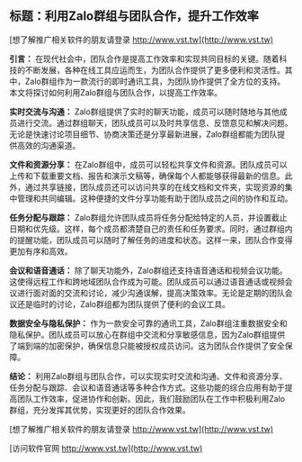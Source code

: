 ## **标题：利用Zalo群组与团队合作，提升工作效率**

[想了解推广相关软件的朋友请登录 http://www.vst.tw](http://www.vst.tw)

**引言：**
在现代社会中，团队合作是提高工作效率和实现共同目标的关键。随着科技的不断发展，各种在线工具应运而生，为团队合作提供了更多便利和灵活性。其中，Zalo群组作为一款流行的即时通讯工具，为团队协作提供了全方位的支持。本文将探讨如何利用Zalo群组与团队合作，以提高工作效率。

**实时交流与沟通：**
Zalo群组提供了实时的聊天功能，成员可以随时随地与其他成员进行交流。通过群组聊天，团队成员可以及时共享信息、反馈意见和解决问题。无论是快速讨论项目细节、协商决策还是分享最新进展，Zalo群组都能为团队提供高效的沟通渠道。

**文件和资源分享：**
在Zalo群组中，成员可以轻松共享文件和资源。团队成员可以上传和下载重要文档、报告和演示文稿等，确保每个人都能够获得最新的信息。此外，通过共享链接，团队成员还可以访问共享的在线文档和文件夹，实现资源的集中管理和共同编辑。这种便捷的文件分享功能有助于团队成员之间的协作和互动。

**任务分配与跟踪：**
Zalo群组允许团队成员将任务分配给特定的人员，并设置截止日期和优先级。这样，每个成员都清楚自己的责任和任务要求。同时，通过群组内的提醒功能，团队成员可以随时了解任务的进度和状态。这样一来，团队合作变得更加有序和高效。

**会议和语音通话：**
除了聊天功能外，Zalo群组还支持语音通话和视频会议功能。这使得远程工作和跨地域团队合作成为可能。团队成员可以通过语音通话或视频会议进行面对面的交流和讨论，减少沟通误解，提高决策效率。无论是定期的团队会议还是临时的讨论，Zalo群组都为团队提供了便利的会议工具。

**数据安全与隐私保护：**
作为一款安全可靠的通讯工具，Zalo群组注重数据安全和隐私保护。团队成员可以放心在群组中交流和分享敏感信息，因为Zalo群组提供了端到端的加密保护，确保信息只能被授权成员访问。这为团队合作提供了安全保障。

**结论：**
利用Zalo群组与团队合作，可以实现实时交流和沟通、文件和资源分享、任务分配与跟踪、会议和语音通话等多种合作方式。这些功能的综合应用有助于提高团队工作效率，促进协作和创新。因此，我们鼓励团队在工作中积极利用Zalo群组，充分发挥其优势，实现更好的团队合作效果。

[想了解推广相关软件的朋友请登录 http://www.vst.tw](http://www.vst.tw)


[访问软件官网 http://www.vst.tw](http://www.vst.tw)
